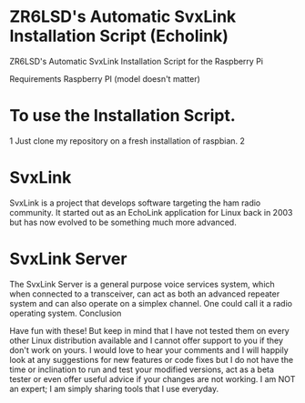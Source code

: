 # ZR6LSD's Automatic SvxLink Installation Script (Echolink)

 ZR6LSD's Automatic SvxLink Installation Script for the Raspberry Pi

Requirements
Raspberry PI (model doesn't matter)

# To use the Installation Script.

1 Just clone my repository on a fresh installation of raspbian.
2  

# SvxLink

SvxLink is a project that develops software targeting the ham radio community. It started out as an EchoLink application for Linux back in 2003 but has now evolved to be something much more advanced.

# SvxLink Server

The SvxLink Server is a general purpose voice services system, which when connected to a transceiver, can act as both an advanced repeater system and can also operate on a simplex channel. One could call it a radio operating system.
Conclusion

Have fun with these! But keep in mind that I have not tested them on every other Linux distribution available and I cannot offer support to you if they don't work on yours. I would love to hear your comments and I will happily look at any suggestions for new features or code fixes but I do not have the time or inclination to run and test your modified versions, act as a beta tester or even offer useful advice if your changes are not working. I am NOT an expert; I am simply sharing tools that I use everyday.









